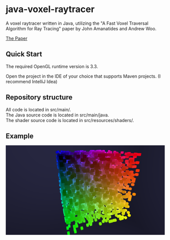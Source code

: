 # java-voxel-raytracer

A voxel raytracer written in Java, utilizing the "A Fast Voxel Traversal Algorithm for Ray Tracing" paper
by John Amanatides and Andrew Woo. 

[The Paper](http://www.cse.yorku.ca/~amana/research/grid.pdf)

## Quick Start

The required OpenGL runtime version is 3.3.

Open the project in the IDE of your choice that supports Maven projects. (I recommend IntelliJ Idea)

## Repository structure

All code is located in src/main/. <br>
The Java source code is located in src/main/java. <br>
The shader source code is located in src/resources/shaders/. <br>

## Example
![grid-32x32](screenshots/grid-32x32.png)